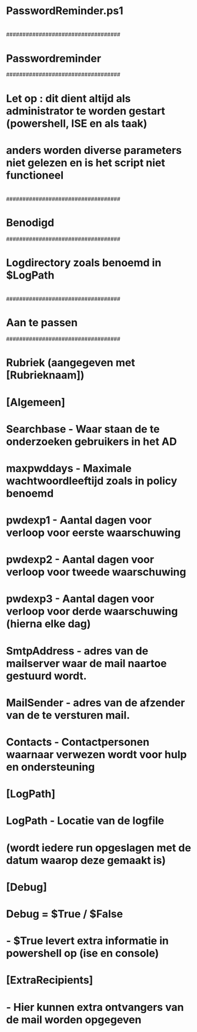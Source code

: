 # PasswordReminder.ps1
#
###################################
# Passwordreminder
###################################
#
# Let op : dit dient altijd als administrator te worden gestart (powershell, ISE en als taak)
#          anders worden diverse parameters niet gelezen en is het script niet functioneel
#
###################################
# Benodigd
###################################
#
# Logdirectory zoals benoemd in $LogPath
# 
###################################
# Aan te passen
###################################
#
# Rubriek (aangegeven met [Rubrieknaam])
#
# [Algemeen]
#
#        Searchbase       - Waar staan de te onderzoeken gebruikers in het AD
#        maxpwddays       - Maximale wachtwoordleeftijd zoals in policy benoemd
#        pwdexp1          - Aantal dagen voor verloop voor eerste waarschuwing
#        pwdexp2          - Aantal dagen voor verloop voor tweede waarschuwing
#        pwdexp3          - Aantal dagen voor verloop voor derde waarschuwing (hierna elke dag)
#        SmtpAddress      - adres van de mailserver waar de mail naartoe gestuurd wordt.
#	     MailSender       - adres van de afzender van de te versturen mail.
#        Contacts         - Contactpersonen waarnaar verwezen wordt voor hulp en ondersteuning
#
# [LogPath]
#
#        LogPath    - Locatie van de logfile
#                     (wordt iedere run opgeslagen met de datum waarop deze gemaakt is)
#
# [Debug]
#        
#        Debug = $True / $False
#                   - $True levert extra informatie in powershell op (ise en console)
#
# [ExtraRecipients]
#
#                   - Hier kunnen extra ontvangers van de mail worden opgegeven
#
